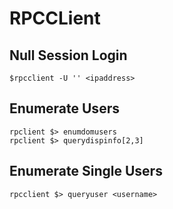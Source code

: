 # RPCCLient

## Null Session Login
```
$rpcclient -U '' <ipaddress>
```

## Enumerate Users
```
rpclient $> enumdomusers
rpclient $> querydispinfo[2,3]
```

## Enumerate Single Users
```
rpcclient $> queryuser <username>
```